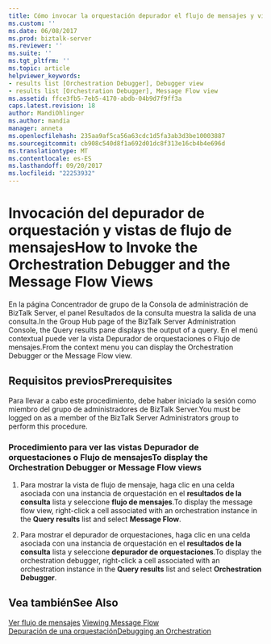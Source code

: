 ```yaml
---
title: Cómo invocar la orquestación depurador el flujo de mensajes y vistas | Documentos de Microsoft
ms.custom: ''
ms.date: 06/08/2017
ms.prod: biztalk-server
ms.reviewer: ''
ms.suite: ''
ms.tgt_pltfrm: ''
ms.topic: article
helpviewer_keywords:
- results list [Orchestration Debugger], Debugger view
- results list [Orchestration Debugger], Message Flow view
ms.assetid: ffce3fb5-7eb5-4170-abdb-04b9d7f9ff3a
caps.latest.revision: 18
author: MandiOhlinger
ms.author: mandia
manager: anneta
ms.openlocfilehash: 235aa9af5ca56a63cdc1d5fa3ab3d3be10003887
ms.sourcegitcommit: cb908c540d8f1a692d01dc8f313e16cb4b4e696d
ms.translationtype: MT
ms.contentlocale: es-ES
ms.lasthandoff: 09/20/2017
ms.locfileid: "22253932"
---
```

# <a name="how-to-invoke-the-orchestration-debugger-and-the-message-flow-views"></a><span data-ttu-id="602c6-102">Invocación del depurador de orquestación y vistas de flujo de mensajes</span><span class="sxs-lookup"><span data-stu-id="602c6-102">How to Invoke the Orchestration Debugger and the Message Flow Views</span></span>
<span data-ttu-id="602c6-103">En la página Concentrador de grupo de la Consola de administración de BizTalk Server, el panel Resultados de la consulta muestra la salida de una consulta.</span><span class="sxs-lookup"><span data-stu-id="602c6-103">In the Group Hub page of the BizTalk Server Administration Console, the Query results pane displays the output of a query.</span></span> <span data-ttu-id="602c6-104">En el menú contextual puede ver la vista Depurador de orquestaciones o Flujo de mensajes.</span><span class="sxs-lookup"><span data-stu-id="602c6-104">From the context menu you can display the Orchestration Debugger or the Message Flow view.</span></span>  
  
## <a name="prerequisites"></a><span data-ttu-id="602c6-105">Requisitos previos</span><span class="sxs-lookup"><span data-stu-id="602c6-105">Prerequisites</span></span>  
 <span data-ttu-id="602c6-106">Para llevar a cabo este procedimiento, debe haber iniciado la sesión como miembro del grupo de administradores de BizTalk Server.</span><span class="sxs-lookup"><span data-stu-id="602c6-106">You must be logged on as a member of the BizTalk Server Administrators group to perform this procedure.</span></span>  
  
### <a name="to-display-the-orchestration-debugger-or-message-flow-views"></a><span data-ttu-id="602c6-107">Procedimiento para ver las vistas Depurador de orquestaciones o Flujo de mensajes</span><span class="sxs-lookup"><span data-stu-id="602c6-107">To display the Orchestration Debugger or Message Flow views</span></span>  
  
1.  <span data-ttu-id="602c6-108">Para mostrar la vista de flujo de mensaje, haga clic en una celda asociada con una instancia de orquestación en el **resultados de la consulta** lista y seleccione **flujo de mensajes**.</span><span class="sxs-lookup"><span data-stu-id="602c6-108">To display the message flow view, right-click a cell associated with an orchestration instance in the **Query results** list and select **Message Flow**.</span></span>  
  
2.  <span data-ttu-id="602c6-109">Para mostrar el depurador de orquestaciones, haga clic en una celda asociada con una instancia de orquestación en el **resultados de la consulta** lista y seleccione **depurador de orquestaciones**.</span><span class="sxs-lookup"><span data-stu-id="602c6-109">To display the orchestration debugger, right-click a cell associated with an orchestration instance in the **Query results** list and select **Orchestration Debugger**.</span></span>  
  
## <a name="see-also"></a><span data-ttu-id="602c6-110">Vea también</span><span class="sxs-lookup"><span data-stu-id="602c6-110">See Also</span></span>  
 <span data-ttu-id="602c6-111">[Ver flujo de mensajes](../core/viewing-message-flow.md) </span><span class="sxs-lookup"><span data-stu-id="602c6-111">[Viewing Message Flow](../core/viewing-message-flow.md) </span></span>  
 [<span data-ttu-id="602c6-112">Depuración de una orquestación</span><span class="sxs-lookup"><span data-stu-id="602c6-112">Debugging an Orchestration</span></span>](../core/debugging-an-orchestration.md)